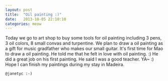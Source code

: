 ```yaml
---
layout: post
title:  "Oil painting :)"
date:   2013-10-05 22:10:10
categories: meow
---
```

Today we go to art shop to buy some tools for oil painting including 3 pens, 3 oil colors, 8 small convas and turpentine. We plan to draw a oil painting as a gift for music gradfather who makes our small guitar. It's first time for Mao to draw a oil painting. He told me that he felt in love with oil painting. :) He did a great job on his first painting. He said I was a good teacher. YA~ :) Hope I can finish my paintings during my stay in Madeira.

`@janetyc :-)`

